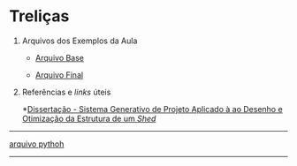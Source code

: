 # Treliças


1. Arquivos dos Exemplos da Aula
    * [Arquivo Base](./AULA_07_base.gh)

    * [Arquivo Final](./AULA_07_final_2020.gh)

1. Referências e *links* úteis

    *[Dissertação - Sistema Generativo de Projeto Aplicado à ao Desenho e Otimização da Estrutura de um *Shed*](https://255ribeiro.github.io/Mestrado/)




----------------


[arquivo pythoh](./aula_07_final.py)


---------------

